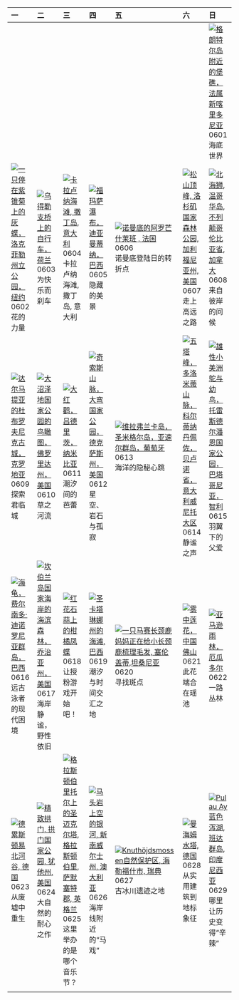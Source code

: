 | 一                                                                                                                                                                                                         | 二                                                                                                                                                                                                    | 三                                                                                                                                                                                                                           | 四                                                                                                                                                                                                    | 五                                                                                                                                                                                                             | 六                                                                                                                                                                                                             | 日                                                                                                                                                                                                       |
|:----------------------------------------------------------------------------------------------------------------------------------------------------------------------------------------------------------|:-----------------------------------------------------------------------------------------------------------------------------------------------------------------------------------------------------|:----------------------------------------------------------------------------------------------------------------------------------------------------------------------------------------------------------------------------|:-----------------------------------------------------------------------------------------------------------------------------------------------------------------------------------------------------|:--------------------------------------------------------------------------------------------------------------------------------------------------------------------------------------------------------------|:--------------------------------------------------------------------------------------------------------------------------------------------------------------------------------------------------------------|:--------------------------------------------------------------------------------------------------------------------------------------------------------------------------------------------------------|
|                                                                                                                                                                                                           |                                                                                                                                                                                                      |                                                                                                                                                                                                                             |                                                                                                                                                                                                      |                                                                                                                                                                                                               |                                                                                                                                                                                                               | [![](https://www.bing.com/th?id=OHR.GrandeTerreReef_ZH-CN7463701309_320x240.jpg "格朗特尔岛附近的堡礁，法属新喀里多尼亚")](https://www.bing.com/th?id=OHR.GrandeTerreReef_ZH-CN7463701309_UHD.jpg)<br>0601<br>海底世界         |
| [![](https://www.bing.com/th?id=OHR.EchinaceaButterfly_ZH-CN7877489878_320x240.jpg "一只停在紫锥菊上的灰蝶，洛克菲勒州立公园，纽约")](https://www.bing.com/th?id=OHR.EchinaceaButterfly_ZH-CN7877489878_UHD.jpg)<br>0602<br>花的力量 | [![](https://www.bing.com/th?id=OHR.BicyclesUtrecht_ZH-CN8016028978_320x240.jpg "乌得勒支桥上的自行车，荷兰")](https://www.bing.com/th?id=OHR.BicyclesUtrecht_ZH-CN8016028978_UHD.jpg)<br>0603<br>为快乐而刹车          | [![](https://www.bing.com/th?id=OHR.CalaLuna_ZH-CN8174946414_320x240.jpg "卡拉卢纳海滩, 撒丁岛, 意大利")](https://www.bing.com/th?id=OHR.CalaLuna_ZH-CN8174946414_UHD.jpg)<br>0604<br>卡拉卢纳海滩, 撒丁岛, 意大利                                  | [![](https://www.bing.com/th?id=OHR.FumacinhaBahia_ZH-CN9190616593_320x240.jpg "福玛萨瀑布，迪亚曼蒂纳，巴西")](https://www.bing.com/th?id=OHR.FumacinhaBahia_ZH-CN9190616593_UHD.jpg)<br>0605<br>隐藏的美景            | [![](https://www.bing.com/th?id=OHR.NormandyBeach_ZH-CN9312381737_320x240.jpg "诺曼底的阿罗芒什莱班 , 法国")](https://www.bing.com/th?id=OHR.NormandyBeach_ZH-CN9312381737_UHD.jpg)<br>0606<br>诺曼底登陆日的转折点                 | [![](https://www.bing.com/th?id=OHR.PacificCrestTrail_ZH-CN9582395021_320x240.jpg "松山顶峰, 洛杉矶国家森林公园, 加利福尼亚州, 美国")](https://www.bing.com/th?id=OHR.PacificCrestTrail_ZH-CN9582395021_UHD.jpg)<br>0607<br>走上高远之路 | [![](https://www.bing.com/th?id=OHR.StellarSeaLions_ZH-CN2859514359_320x240.jpg "北海狮, 温哥华岛, 不列颠哥伦比亚省, 加拿大")](https://www.bing.com/th?id=OHR.StellarSeaLions_ZH-CN2859514359_UHD.jpg)<br>0608<br>来自彼岸的问候 |
| [![](https://www.bing.com/th?id=OHR.DubrovnikTwilight_ZH-CN2981648854_320x240.jpg "达尔马提亚的杜布罗夫尼克古城，克罗地亚")](https://www.bing.com/th?id=OHR.DubrovnikTwilight_ZH-CN2981648854_UHD.jpg)<br>0609<br>探索君临城      | [![](https://www.bing.com/th?id=OHR.AerialEverglades_ZH-CN3388982881_320x240.jpg "大沼泽地国家公园的鸟瞰图，佛罗里达州，美国")](https://www.bing.com/th?id=OHR.AerialEverglades_ZH-CN3388982881_UHD.jpg)<br>0610<br>草之河流  | [![](https://www.bing.com/th?id=OHR.FlamingosNamibia_ZH-CN3639748956_320x240.jpg "大红鹳，吕德里茨，纳米比亚")](https://www.bing.com/th?id=OHR.FlamingosNamibia_ZH-CN3639748956_UHD.jpg)<br>0611<br>潮汐间的芭蕾                               | [![](https://www.bing.com/th?id=OHR.BigBendChisos_ZH-CN3794880768_320x240.jpg "奇索斯山脉，大弯国家公园，德克萨斯州，美国")](https://www.bing.com/th?id=OHR.BigBendChisos_ZH-CN3794880768_UHD.jpg)<br>0612<br>星空、岩石与孤寂    | [![](https://www.bing.com/th?id=OHR.SanMiguelAzores_ZH-CN2511982585_320x240.jpg "维拉弗兰卡岛，圣米格尔岛，亚速尔群岛，葡萄牙")](https://www.bing.com/th?id=OHR.SanMiguelAzores_ZH-CN2511982585_UHD.jpg)<br>0613<br>海洋的隐秘心跳         | [![](https://www.bing.com/th?id=OHR.DolomitiEstate_ZH-CN6501271709_320x240.jpg "五塔峰，多洛米蒂山脉，科尔蒂纳丹佩佐，贝卢诺省，意大利威尼托大区")](https://www.bing.com/th?id=OHR.DolomitiEstate_ZH-CN6501271709_UHD.jpg)<br>0614<br>静谧之声    | [![](https://www.bing.com/th?id=OHR.RheaDad_ZH-CN6706868651_320x240.jpg "雄性小美洲鸵与幼鸟，托雷斯德尔潘恩国家公园，巴塔哥尼亚，智利")](https://www.bing.com/th?id=OHR.RheaDad_ZH-CN6706868651_UHD.jpg)<br>0615<br>羽翼下的父爱            |
| [![](https://www.bing.com/th?id=OHR.SeaTurtleBrazil_ZH-CN6907161064_320x240.jpg "海龟，费尔南多·迪诺罗尼亚群岛，巴西")](https://www.bing.com/th?id=OHR.SeaTurtleBrazil_ZH-CN6907161064_UHD.jpg)<br>0616<br>远古泳者的现代困境       | [![](https://www.bing.com/th?id=OHR.CumberlandOaks_ZH-CN7265906780_320x240.jpg "坎伯兰岛国家海岸的海滨森林，乔治亚州，美国")](https://www.bing.com/th?id=OHR.CumberlandOaks_ZH-CN7265906780_UHD.jpg)<br>0617<br>海岸静谧，野性依旧 | [![](https://www.bing.com/th?id=OHR.AsianSwallowtail_ZH-CN7442263508_320x240.jpg "红花石蒜上的柑橘凤蝶")](https://www.bing.com/th?id=OHR.AsianSwallowtail_ZH-CN7442263508_UHD.jpg)<br>0618<br>让授粉游戏开始吧！                               | [![](https://www.bing.com/th?id=OHR.WinterBegins_ZH-CN7638411804_320x240.jpg "圣卡塔琳娜州的海滩, 巴西")](https://www.bing.com/th?id=OHR.WinterBegins_ZH-CN7638411804_UHD.jpg)<br>0619<br>潮汐与时间交汇之地             | [![](https://www.bing.com/th?id=OHR.SerengetiGiraffe_ZH-CN2613013393_320x240.jpg "一只马赛长颈鹿妈妈正在给小长颈鹿梳理毛发, 塞伦盖蒂,坦桑尼亚")](https://www.bing.com/th?id=OHR.SerengetiGiraffe_ZH-CN2613013393_UHD.jpg)<br>0620<br>寻找斑点 | [![](https://www.bing.com/th?id=OHR.SummerSolsticeY25_ZH-CN2728972774_320x240.jpg "雾中莲花，中国佛山")](https://www.bing.com/th?id=OHR.SummerSolsticeY25_ZH-CN2728972774_UHD.jpg)<br>0621<br>此花端合在瑶池                  | [![](https://www.bing.com/th?id=OHR.AmazonEcuador_ZH-CN2864991745_320x240.jpg "亚马逊雨林，厄瓜多尔")](https://www.bing.com/th?id=OHR.AmazonEcuador_ZH-CN2864991745_UHD.jpg)<br>0622<br>一路丛林                      |
| [![](https://www.bing.com/th?id=OHR.DresdenElbe_ZH-CN8776977800_320x240.jpg "德累斯顿易北河谷, 德国")](https://www.bing.com/th?id=OHR.DresdenElbe_ZH-CN8776977800_UHD.jpg)<br>0623<br>从废墟中重生                        | [![](https://www.bing.com/th?id=OHR.DelicateArch_ZH-CN8971667580_320x240.jpg "精致拱门, 拱门国家公园, 犹他州, 美国")](https://www.bing.com/th?id=OHR.DelicateArch_ZH-CN8971667580_UHD.jpg)<br>0624<br>大自然的耐心之作      | [![](https://www.bing.com/th?id=OHR.GlastonburyScenic_ZH-CN9162571249_320x240.jpg "格拉斯顿伯里托尔上的圣迈克尔塔, 格拉斯顿伯里, 萨默塞特郡, 英格兰")](https://www.bing.com/th?id=OHR.GlastonburyScenic_ZH-CN9162571249_UHD.jpg)<br>0625<br>这里举办的是哪个音乐节？ | [![](https://www.bing.com/th?id=OHR.HorseheadRock_ZH-CN9319651125_320x240.jpg "马头岩上空的银河, 新南威尔士州, 澳大利亚")](https://www.bing.com/th?id=OHR.HorseheadRock_ZH-CN9319651125_UHD.jpg)<br>0626<br>海岸线附近的“马戏” | [![](https://www.bing.com/th?id=OHR.SwedenReserve_ZH-CN9963744170_320x240.jpg "Knuthöjdsmossen自然保护区, 海勒福什市, 瑞典")](https://www.bing.com/th?id=OHR.SwedenReserve_ZH-CN9963744170_UHD.jpg)<br>0627<br>古冰川遗迹之地    | [![](https://www.bing.com/th?id=OHR.WatertowerMannheim_ZH-CN0692039329_320x240.jpg "曼海姆水塔, 德国")](https://www.bing.com/th?id=OHR.WatertowerMannheim_ZH-CN0692039329_UHD.jpg)<br>0628<br>从实用建筑到地标象征             | [![](https://www.bing.com/th?id=OHR.BandaIsland_ZH-CN1145779264_320x240.jpg "Pulau Ay蓝色泻湖, 班达群岛, 印度尼西亚")](https://www.bing.com/th?id=OHR.BandaIsland_ZH-CN1145779264_UHD.jpg)<br>0629<br>哪里让历史变得“辛辣”    |
|                                                                                                                                                                                                           |                                                                                                                                                                                                      |                                                                                                                                                                                                                             |                                                                                                                                                                                                      |                                                                                                                                                                                                               |                                                                                                                                                                                                               |                                                                                                                                                                                                         |